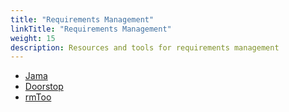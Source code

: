 ```yaml
---
title: "Requirements Management"
linkTitle: "Requirements Management"
weight: 15
description: Resources and tools for requirements management
---
```


* [Jama](https://www.jamasoftware.com/)
* [Doorstop](https://doorstop.readthedocs.io/en/latest/)
* [rmToo](http://rmtoo.florath.net/)
